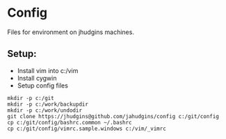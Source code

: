# Config
Files for environment on jhudgins machines.

## Setup:
* Install vim into c:/vim
* Install cygwin
* Setup config files
```
mkdir -p c:/git
mkdir -p c:/work/backupdir
mkdir -p c:/work/undodir
git clone https://jhudgins@github.com/jahudgins/config c:/git/config
cp c:/git/config/bashrc.common ~/.bashrc
cp c:/git/config/vimrc.sample.windows c:/vim/_vimrc
```

